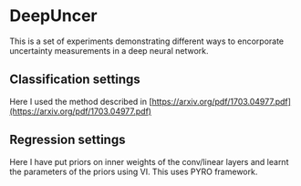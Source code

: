 # DeepUncer
This is a set of experiments demonstrating different ways to encorporate uncertainty measurements in a deep neural network.

## Classification settings
Here I used the method described in  [https://arxiv.org/pdf/1703.04977.pdf](https://arxiv.org/pdf/1703.04977.pdf)

## Regression settings
Here I have put priors on inner weights of the conv/linear layers and learnt the parameters of the priors using VI. This uses PYRO framework.


